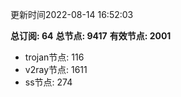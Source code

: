 更新时间2022-08-14 16:52:03

**总订阅: 64**
**总节点: 9417**
**有效节点: 2001**
- trojan节点: 116
- v2ray节点: 1611
- ss节点: 274
